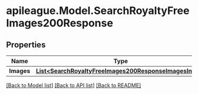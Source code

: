 # apileague.Model.SearchRoyaltyFreeImages200Response

## Properties

Name | Type | Description | Notes
------------ | ------------- | ------------- | -------------
**Images** | [**List&lt;SearchRoyaltyFreeImages200ResponseImagesInner&gt;**](SearchRoyaltyFreeImages200ResponseImagesInner.md) |  | [optional] 

[[Back to Model list]](../README.md#documentation-for-models) [[Back to API list]](../README.md#documentation-for-api-endpoints) [[Back to README]](../README.md)

